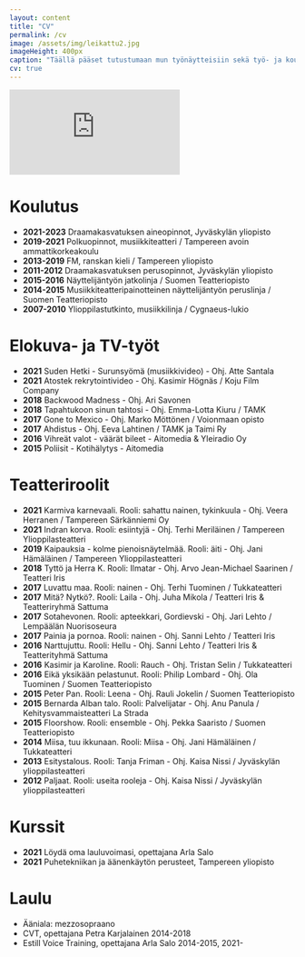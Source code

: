 ```yaml
---
layout: content
title: "CV"
permalink: /cv
image: /assets/img/leikattu2.jpg
imageHeight: 400px
caption: "Täällä pääset tutustumaan mun työnäytteisiin sekä työ- ja koulutustaustaan. Sivun lopusta saat ladattua mun CV:n."
cv: true
---
```


<iframe class="showreel" src="https://www.youtube.com/embed/98BxLvTSQhU" title="YouTube video player" frameborder="0" allow="accelerometer; autoplay; clipboard-write; encrypted-media; gyroscope; picture-in-picture" allowfullscreen> </iframe>

# Koulutus
* **2021-2023** Draamakasvatuksen aineopinnot, Jyväskylän yliopisto
* **2019-2021** Polkuopinnot, musiikkiteatteri / Tampereen avoin ammattikorkeakoulu
* **2013-2019** FM, ranskan kieli / Tampereen yliopisto
* **2011-2012** Draamakasvatuksen perusopinnot, Jyväskylän yliopisto
* **2015-2016** Näyttelijäntyön jatkolinja / Suomen Teatteriopisto
* **2014-2015** Musiikkiteatteripainotteinen näyttelijäntyön peruslinja / Suomen Teatteriopisto
* **2007-2010** Ylioppilastutkinto, musiikkilinja / Cygnaeus-lukio

# Elokuva- ja TV-työt
* **2021** Suden Hetki - Surunsyömä (musiikkivideo) - Ohj. Atte Santala
* **2021** Atostek rekrytointivideo - Ohj. Kasimir Högnäs / Koju Film Company
* **2018** Backwood Madness - Ohj. Ari Savonen
* **2018** Tapahtukoon sinun tahtosi - Ohj. Emma-Lotta Kiuru / TAMK
* **2017** Gone to Mexico - Ohj. Marko Möttönen / Voionmaan opisto
* **2017** Ahdistus - Ohj. Eeva Lahtinen / TAMK ja Taimi Ry
* **2016** Vihreät valot - väärät bileet - Aitomedia & Yleiradio Oy
* **2015** Poliisit - Kotihälytys - Aitomedia

# Teatteriroolit
* **2021** Karmiva karnevaali. Rooli: sahattu nainen, tykinkuula - Ohj. Veera Herranen / Tampereen Särkänniemi Oy
* **2021** Indran korva. Rooli: esiintyjä - Ohj. Terhi Meriläinen / Tampereen Ylioppilasteatteri
* **2019** Kaipauksia - kolme pienoisnäytelmää. Rooli: äiti - Ohj. Jani Hämäläinen / Tampereen Ylioppilasteatteri
* **2018** Tyttö ja Herra K. Rooli: Ilmatar - Ohj. Arvo Jean-Michael Saarinen / Teatteri Iris
* **2017** Luvattu maa. Rooli: nainen - Ohj. Terhi Tuominen / Tukkateatteri
* **2017** Mitä? Nytkö?. Rooli: Laila - Ohj. Juha Mikola / Teatteri Iris & Teatteriryhmä Sattuma
* **2017** Sotahevonen. Rooli: apteekkari, Gordievski - Ohj. Jari Lehto / Lempäälän Nuorisoseura
* **2017** Painia ja pornoa. Rooli: nainen - Ohj. Sanni Lehto / Teatteri Iris
* **2016** Narttujuttu. Rooli: Hellu - Ohj. Sanni Lehto / Teatteri Iris & Teatterityhmä Sattuma
* **2016** Kasimir ja Karoline. Rooli: Rauch - Ohj. Tristan Selin / Tukkateatteri
* **2016** Eikä yksikään pelastunut. Rooli: Philip Lombard - Ohj. Ola Tuominen / Suomen Teatteriopisto
* **2015** Peter Pan. Rooli: Leena - Ohj. Rauli Jokelin / Suomen Teatteriopisto
* **2015** Bernarda Alban talo. Rooli: Palvelijatar - Ohj. Anu Panula / Kehitysvammaisteatteri La Strada
* **2015** Floorshow. Rooli: ensemble - Ohj. Pekka Saaristo / Suomen Teatteriopisto
* **2014** Miisa, tuu ikkunaan. Rooli: Miisa - Ohj. Jani Hämäläinen / Tukkateatteri
* **2013** Esitystalous. Rooli: Tanja Friman - Ohj. Kaisa Nissi / Jyväskylän ylioppilasteatteri
* **2012** Paljaat. Rooli: useita rooleja - Ohj. Kaisa Nissi / Jyväskylän ylioppilasteatteri

# Kurssit
* **2021** Löydä oma lauluvoimasi, opettajana Arla Salo
* **2021** Puhetekniikan ja äänenkäytön perusteet, Tampereen yliopisto

# Laulu
* Ääniala: mezzosopraano
* CVT, opettajana Petra Karjalainen 2014-2018
* Estill Voice Training, opettajana Arla Salo 2014-2015, 2021-